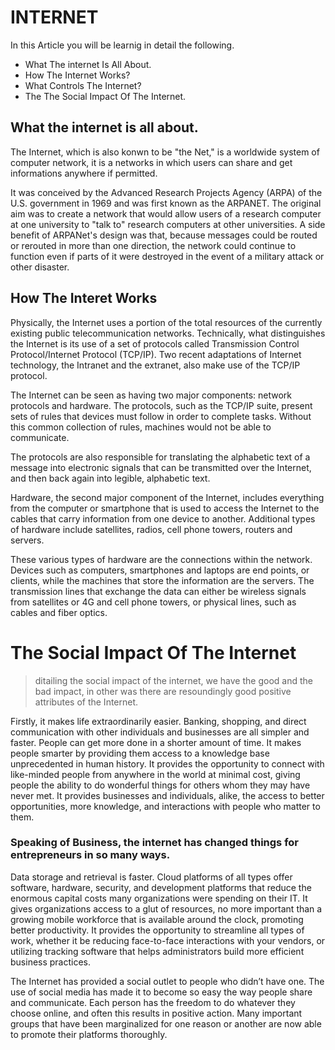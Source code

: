 # INTERNET
In this Article you will be learnig in detail the following.
  
* What The internet Is All About.
* How The Internet Works?
* What Controls The Internet?
* The The Social Impact Of The Internet.




## __What the internet is all about.__


The Internet, which is also konwn to be  "the Net," is a worldwide system of computer network, it is a networks in which users can share and get informations anywhere if permitted.

It was conceived by the Advanced Research Projects Agency (ARPA) of the U.S. government in 1969 and was first known as the ARPANET. The original aim was to create a network that would allow users of a research computer at one university to "talk to" research computers at other universities. A side benefit of ARPANet's design was that, because messages could be routed or rerouted in more than one direction, the network could continue to function even if parts of it were destroyed in the event of a military attack or other disaster.

## __How The Interet Works__

Physically, the Internet uses a portion of the total resources of the currently existing public telecommunication networks. Technically, what distinguishes the Internet is its use of a set of protocols called Transmission Control Protocol/Internet Protocol (TCP/IP). Two recent adaptations of Internet technology, the Intranet and the extranet, also make use of the TCP/IP protocol.

The Internet can be seen as having two major components: network protocols and hardware. The protocols, such as the TCP/IP suite, present sets of rules that devices must follow in order to complete tasks. Without this common collection of rules, machines would not be able to communicate.

The protocols are also responsible for translating the alphabetic text of a message into electronic signals that can be transmitted over the Internet, and then back again into legible, alphabetic text.

Hardware, the second major component of the Internet, includes everything from the computer or smartphone that is used to access the Internet to the cables that carry information from one device to another. Additional types of hardware include satellites, radios, cell phone towers, routers and servers.

These various types of hardware are the connections within the network. Devices such as computers, smartphones and laptops are end points, or clients, while the machines that store the information are the servers. The transmission lines that exchange the data can either be wireless signals from satellites or 4G and cell phone towers, or physical lines, such as cables and fiber optics.












# The Social Impact Of The Internet


>ditailing the social impact of the internet, we have the good and the bad impact, in other was there are  resoundingly good positive attributes of the Internet. 

Firstly, it makes life extraordinarily easier. Banking, shopping, and direct communication with other individuals and businesses are all simpler and faster. People can get more done in a shorter amount of time. It makes people smarter by providing them access to a knowledge base unprecedented in human history. It provides the opportunity to connect with like-minded people from anywhere in the world at minimal cost, giving people the ability to do wonderful things for others whom they may have never met. It provides businesses and individuals, alike, the access to better opportunities, more knowledge, and interactions with people who matter to them.

 
 
  ### Speaking of Business, the internet has changed things for entrepreneurs in so many ways.
  
Data storage and retrieval is faster. Cloud platforms of all types offer software, hardware, security, and development platforms that reduce the enormous capital costs many organizations were spending on their IT. It gives organizations access to a glut of resources, no more important than a growing mobile workforce that is available around the clock, promoting better productivity. It provides the opportunity to streamline all types of work, whether it be reducing face-to-face interactions with your vendors, or utilizing tracking software that helps administrators build more efficient business practices.

The Internet has provided a social outlet to people who didn’t have one. The use of social media has made it to become so easy the way people share and communicate. Each person has the freedom to do whatever they choose online, and often this results in positive action. Many important groups that have been marginalized for one reason or another are now able to promote their platforms thoroughly.

